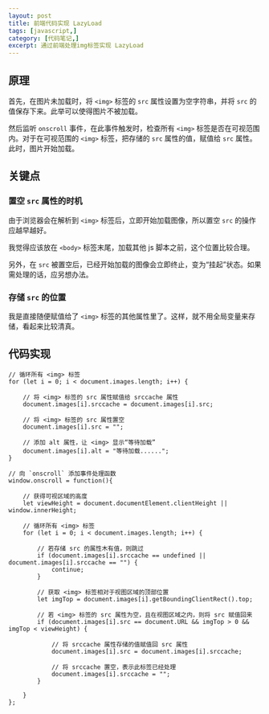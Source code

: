 ```yaml
---
layout: post
title: 前端代码实现 LazyLoad
tags: [javascript,]
category: [代码笔记,]
excerpt: 通过前端处理img标签实现 LazyLoad
---
```


## 原理

首先，在图片未加载时，将 `<img>` 标签的 `src` 属性设置为空字符串，并将 `src` 的值保存下来。此举可以使得图片不被加载。  

然后监听 `onscroll` 事件，在此事件触发时，检查所有 `<img>` 标签是否在可视范围内。对于在可视范围的 `<img>` 标签，把存储的 `src` 属性的值，赋值给 `src` 属性。此时，图片开始加载。

## 关键点

### 置空 `src` 属性的时机

由于浏览器会在解析到 `<img>` 标签后，立即开始加载图像，所以置空 `src` 的操作应越早越好。  

我觉得应该放在 `<body>` 标签末尾，加载其他 js 脚本之前，这个位置比较合理。  

另外，在 `src` 被置空后，已经开始加载的图像会立即终止，变为“挂起”状态。如果需处理的话，应另想办法。

### 存储 `src` 的位置

我是直接随便赋值给了 `<img>` 标签的其他属性里了。这样，就不用全局变量来存储，看起来比较清真。

## 代码实现

```
// 循环所有 <img> 标签
for (let i = 0; i < document.images.length; i++) {

    // 将 <img> 标签的 src 属性赋值给 srccache 属性
    document.images[i].srccache = document.images[i].src;

    // 将 <img> 标签的 src 属性置空
    document.images[i].src = "";

    // 添加 alt 属性，让 <img> 显示“等待加载”
    document.images[i].alt = "等待加载......";
}

// 向 `onscroll` 添加事件处理函数
window.onscroll = function(){
    
    // 获得可视区域的高度
    let viewHeight = document.documentElement.clientHeight || window.innerHeight;

    // 循环所有 <img> 标签
    for (let i = 0; i < document.images.length; i++) {

        // 若存储 src 的属性木有值，则跳过
        if (document.images[i].srccache == undefined || document.images[i].srccache == "") {
            continue;
        }

        // 获取 <img> 标签相对于视图区域的顶部位置
        let imgTop = document.images[i].getBoundingClientRect().top;

        // 若 <img> 标签的 src 属性为空，且在视图区域之内，则将 src 赋值回来
        if (document.images[i].src == document.URL && imgTop > 0 && imgTop < viewHeight) {

            // 将 srccache 属性存储的值赋值回 src 属性
            document.images[i].src = document.images[i].srccache;

            // 将 srccache 置空，表示此标签已经处理
            document.images[i].srccache = "";
        }

    }
};
```